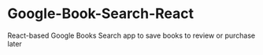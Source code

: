 # Google-Book-Search-React
React-based Google Books Search app to save books to review or purchase later
